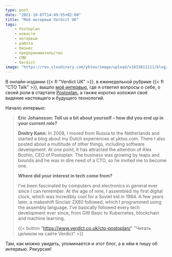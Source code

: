 ```yaml
---
type: post
date: "2021-10-07T14:49:55+02:00"
title: "Моё интервью Verdict UK"
tags:
    - Postoplan
    - новости
    - интервью
    - работа
    - бизнес
    - предпринимательство
    - СМИ
    - Verdict
image: "https://res.cloudinary.com/yktoo/image/upload/v1633611111/blog/uyhxkw7t3difhu6tcf0y.jpg"
---
```


В онлайн-издании {{< fl "Verdict UK" >}}, в еженедельной рубрике {{< fl "CTO Talk" >}}, вышло [моё интервью](https://www.verdict.co.uk/cto-postoplan/), где я ответил вопросы о себе, о своей роли в стартапе [Postoplan](https://postoplan.app/), а также коротко изложил своё видение настоящего и будущего технологий.

<!--more-->

Начало интервью:

> **Eric Johansson: Tell us a bit about yourself – how did you end up in your current role?**
> 
> **Dmitry Kann:** In 2008, I moved from Russia to the Netherlands and started a blog about my Dutch experiences at yktoo.com. There I also posted about a multitude of other things, including software development. At one point, it has attracted the attention of Alex Bozhin, CEO of Postoplan. The business was growing by leaps and bounds and he was in dire need of a CTO, so he invited me to become one.
>
> **Where did your interest in tech come from?**
> 
> I’ve been fascinated by computers and electronics in general ever since I can remember. At the age of nine, I assembled my first digital clock, which was incredibly cool for a Soviet kid in 1984. A few years later, a makeshift Sinclair ZX80 followed, which I programmed using the assembly language. I’ve basically followed every tech development ever since, from GW Basic to Kubernetes, blockchain and machine learning.
>
> {{< button "https://www.verdict.co.uk/cto-postoplan/" "Читать целиком на сайте Verdict" >}}

Там, как можно увидеть, упоминается и этот блог, а в нём я пишу об интервью. Рекурсия!
